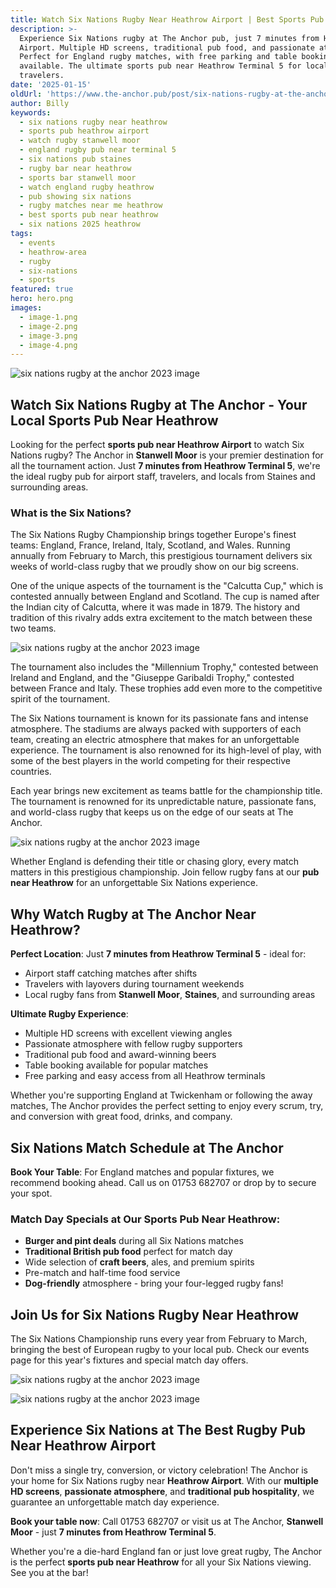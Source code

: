 ```yaml
---
title: Watch Six Nations Rugby Near Heathrow Airport | Best Sports Pub Stanwell Moor
description: >-
  Experience Six Nations rugby at The Anchor pub, just 7 minutes from Heathrow
  Airport. Multiple HD screens, traditional pub food, and passionate atmosphere.
  Perfect for England rugby matches, with free parking and table booking
  available. The ultimate sports pub near Heathrow Terminal 5 for local fans and
  travelers.
date: '2025-01-15'
oldUrl: 'https://www.the-anchor.pub/post/six-nations-rugby-at-the-anchor-2023'
author: Billy
keywords:
  - six nations rugby near heathrow
  - sports pub heathrow airport
  - watch rugby stanwell moor
  - england rugby pub near terminal 5
  - six nations pub staines
  - rugby bar near heathrow
  - sports bar stanwell moor
  - watch england rugby heathrow
  - pub showing six nations
  - rugby matches near me heathrow
  - best sports pub near heathrow
  - six nations 2025 heathrow
tags:
  - events
  - heathrow-area
  - rugby
  - six-nations
  - sports
featured: true
hero: hero.png
images:
  - image-1.png
  - image-2.png
  - image-3.png
  - image-4.png
---
```


  

![six nations rugby at the anchor 2023 image](/content/blog/six-nations-rugby-at-the-anchor-2023/hero.png)

## Watch Six Nations Rugby at The Anchor - Your Local Sports Pub Near Heathrow

Looking for the perfect **sports pub near Heathrow Airport** to watch Six Nations rugby? The Anchor in **Stanwell Moor** is your premier destination for all the tournament action. Just **7 minutes from Heathrow Terminal 5**, we're the ideal rugby pub for airport staff, travelers, and locals from Staines and surrounding areas.

### What is the Six Nations?

The Six Nations Rugby Championship brings together Europe's finest teams: England, France, Ireland, Italy, Scotland, and Wales. Running annually from February to March, this prestigious tournament delivers six weeks of world-class rugby that we proudly show on our big screens.

One of the unique aspects of the tournament is the "Calcutta Cup," which is contested annually between England and Scotland. The cup is named after the Indian city of Calcutta, where it was made in 1879. The history and tradition of this rivalry adds extra excitement to the match between these two teams.

![six nations rugby at the anchor 2023 image](/content/blog/six-nations-rugby-at-the-anchor-2023/image-1.png)

The tournament also includes the "Millennium Trophy," contested between Ireland and England, and the "Giuseppe Garibaldi Trophy," contested between France and Italy. These trophies add even more to the competitive spirit of the tournament.

The Six Nations tournament is known for its passionate fans and intense atmosphere. The stadiums are always packed with supporters of each team, creating an electric atmosphere that makes for an unforgettable experience. The tournament is also renowned for its high-level of play, with some of the best players in the world competing for their respective countries.

  

Each year brings new excitement as teams battle for the championship title. The tournament is renowned for its unpredictable nature, passionate fans, and world-class rugby that keeps us on the edge of our seats at The Anchor.

![six nations rugby at the anchor 2023 image](/content/blog/six-nations-rugby-at-the-anchor-2023/image-2.png)

Whether England is defending their title or chasing glory, every match matters in this prestigious championship. Join fellow rugby fans at our **pub near Heathrow** for an unforgettable Six Nations experience.

## Why Watch Rugby at The Anchor Near Heathrow?

**Perfect Location**: Just **7 minutes from Heathrow Terminal 5** - ideal for:
- Airport staff catching matches after shifts
- Travelers with layovers during tournament weekends  
- Local rugby fans from **Stanwell Moor**, **Staines**, and surrounding areas

**Ultimate Rugby Experience**:
- Multiple HD screens with excellent viewing angles
- Passionate atmosphere with fellow rugby supporters
- Traditional pub food and award-winning beers
- Table booking available for popular matches
- Free parking and easy access from all Heathrow terminals

Whether you're supporting England at Twickenham or following the away matches, The Anchor provides the perfect setting to enjoy every scrum, try, and conversion with great food, drinks, and company.

  

## Six Nations Match Schedule at The Anchor

**Book Your Table**: For England matches and popular fixtures, we recommend booking ahead. Call us on 01753 682707 or drop by to secure your spot.

### Match Day Specials at Our Sports Pub Near Heathrow:
- **Burger and pint deals** during all Six Nations matches
- **Traditional British pub food** perfect for match day
- Wide selection of **craft beers**, ales, and premium spirits
- Pre-match and half-time food service
- **Dog-friendly** atmosphere - bring your four-legged rugby fans!

## Join Us for Six Nations Rugby Near Heathrow

The Six Nations Championship runs every year from February to March, bringing the best of European rugby to your local pub. Check our events page for this year's fixtures and special match day offers.

![six nations rugby at the anchor 2023 image](/content/blog/six-nations-rugby-at-the-anchor-2023/image-3.png)

![six nations rugby at the anchor 2023 image](/content/blog/six-nations-rugby-at-the-anchor-2023/image-4.png)

## Experience Six Nations at The Best Rugby Pub Near Heathrow Airport

Don't miss a single try, conversion, or victory celebration! The Anchor is your home for Six Nations rugby near **Heathrow Airport**. With our **multiple HD screens**, **passionate atmosphere**, and **traditional pub hospitality**, we guarantee an unforgettable match day experience.

**Book your table now**: Call 01753 682707 or visit us at The Anchor, **Stanwell Moor** - just **7 minutes from Heathrow Terminal 5**.

Whether you're a die-hard England fan or just love great rugby, The Anchor is the perfect **sports pub near Heathrow** for all your Six Nations viewing. See you at the bar!

